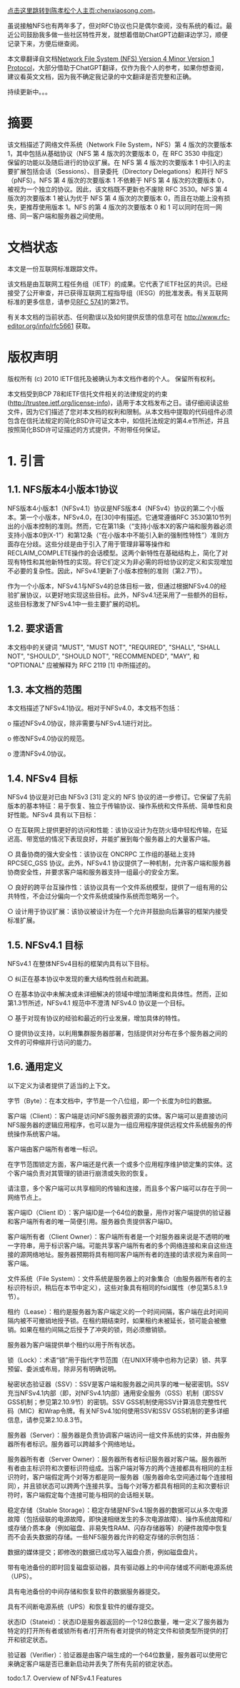 [点击这里跳转到陈孝松个人主页:chenxiaosong.com](http://chenxiaosong.com/)。

虽说接触NFS也有两年多了，但对RFC协议也只是偶尔查阅，没有系统的看过。最近公司鼓励我多做一些社区特性开发，就想着借助ChatGPT边翻译边学习，顺便记录下来，方便后继查阅。

本文章翻译自文档[Network File System (NFS) Version 4 Minor Version 1 Protocol](https://www.rfc-editor.org/rfc/rfc5661.html)，大部分借助于ChatGPT翻译，仅作为我个人的参考，如果你想查阅，建议看英文文档，因为我不确定我记录的中文翻译是否完整和正确。

持续更新中。。。

# 摘要

该文档描述了网络文件系统（Network File System，NFS）第 4 版次的次要版本 1，其中包括从基础协议（NFS 第 4 版次的次要版本 0，在 RFC 3530 中指定）保留的功能以及随后进行的协议扩展。在 NFS 第 4 版次的次要版本 1 中引入的主要扩展包括会话（Sessions）、目录委托（Directory Delegations）和并行 NFS（pNFS）。NFS 第 4 版次的次要版本 1 不依赖于 NFS 第 4 版次的次要版本 0，被视为一个独立的协议。因此，该文档既不更新也不废除 RFC 3530。NFS 第 4 版次的次要版本 1 被认为优于 NFS 第 4 版次的次要版本 0，而且在功能上没有损失，更推荐使用版本 1。NFS 的第 4 版次的次要版本 0 和 1 可以同时在同一网络、同一客户端和服务器之间使用。

# 文档状态

本文是一份互联网标准跟踪文件。

该文档是由互联网工程任务组（IETF）的成果。它代表了IETF社区的共识。已经接受了公开审查，并已获得互联网工程指导组（IESG）的批准发表。有关互联网标准的更多信息，请参见[RFC 5741](https://www.rfc-editor.org/rfc/rfc5741.html)的第2节。

有关本文档的当前状态、任何勘误以及如何提供反馈的信息可在 http://www.rfc-editor.org/info/rfc5661 获取。

# 版权声明

版权所有 (c) 2010 IETF信托及被确认为本文档作者的个人。 保留所有权利。

本文档受到BCP 78和IETF信托文件相关的法律规定的约束(http://trustee.ietf.org/license-info)，适用于本文档发布之日。请仔细阅读这些文件，因为它们描述了您对本文档的权利和限制。从本文档中提取的代码组件必须包含在信托法规定的简化BSD许可证文本中，如信托法规定的第4.e节所述，并且按照简化BSD许可证描述的方式提供，不附带任何保证。

# 1. 引言

## 1.1. NFS版本4小版本1协议

NFS版本4小版本1（NFSv4.1）协议是NFS版本4（NFSv4）协议的第二个小版本。第一个小版本，NFSv4.0，在[30]中有描述。它通常遵循RFC 3530第10节列出的小版本控制的准则。然而，它在第11条（“支持小版本X的客户端和服务器必须支持小版本0到X-1”）和第12条（“在小版本中不能引入新的强制性特性”）准则方面存在分歧。这些分歧是由于引入了用于管理非幂等操作和RECLAIM_COMPLETE操作的会话模型。这两个新特性在基础结构上，简化了对现有特性和其他新特性的实现。将它们定义为非必需的将给协议的定义和实现增加不必要的复杂性。因此，NFSv4.1更新了小版本控制的准则（第2.7节）。

作为一个小版本，NFSv4.1与NFSv4的总体目标一致，但通过根据NFSv4.0的经验扩展协议，以更好地实现这些目标。此外，NFSv4.1还采用了一些额外的目标，这些目标激发了NFSv4.1中一些主要扩展的动机。

## 1.2. 要求语言

本文档中的关键词 "MUST", "MUST NOT", "REQUIRED", "SHALL", "SHALL NOT",
"SHOULD", "SHOULD NOT", "RECOMMENDED", "MAY", 和 "OPTIONAL" 应被解释为 RFC 2119 [1] 中所描述的。

## 1.3. 本文档的范围

本文档描述了NFSv4.1协议。相对于NFSv4.0，本文档不包括：

o 描述NFSv4.0协议，除非需要与NFSv4.1进行对比。

o 修改NFSv4.0协议的规范。

o 澄清NFSv4.0协议。

## 1.4. NFSv4 目标

NFSv4 协议是对已由 NFSv3 [31] 定义的 NFS 协议的进一步修订。它保留了先前版本的基本特征：易于恢复、独立于传输协议、操作系统和文件系统、简单性和良好性能。NFSv4 具有以下目标：

○ 在互联网上提供更好的访问和性能：该协议设计为在防火墙中轻松传输，在延迟高、带宽低的情况下表现良好，并能扩展到每个服务器上的大量客户端。

○ 具备协商的强大安全性：该协议在 ONCRPC 工作组的基础上支持 RPCSEC_GSS 协议。此外，NFSv4.1 协议提供了一种机制，允许客户端和服务器协商安全性，并要求客户端和服务器支持一组最小的安全方案。

○ 良好的跨平台互操作性：该协议具有一个文件系统模型，提供了一组有用的公共特性，不会过分偏向一个文件系统或操作系统而忽略另一个。

○ 设计用于协议扩展：该协议被设计为在一个允许并鼓励向后兼容的框架内接受标准扩展。

## 1.5. NFSv4.1 目标

NFSv4.1 在整体NFSv4目标的框架内具有以下目标。

○ 纠正在基本协议中发现的重大结构性弱点和疏漏。

○ 在基本协议中未解决或未详细解决的领域中增加清晰度和具体性。然而，正如第1.3节所述，NFSv4.1 规范中不澄清 NFSv4.0 协议是一个目标。

○ 基于对现有协议的经验和最近的行业发展，增加具体的特性。

○ 提供协议支持，以利用集群服务器部署，包括提供对分布在多个服务器之间的文件的可伸缩并行访问的能力。

## 1.6. 通用定义

以下定义为读者提供了适当的上下文。

字节（Byte）：在本文档中，字节是一个八位组，即一个长度为8位的数据。

客户端（Client）：客户端是访问NFS服务器资源的实体。客户端可以是直接访问NFS服务器的逻辑应用程序，也可以是为一组应用程序提供远程文件系统服务的传统操作系统客户端。

客户端由客户端所有者唯一标识。

在字节范围锁定方面，客户端还是代表一个或多个应用程序维护锁定集的实体。这个客户端负责对其管理的锁进行崩溃或失败的恢复。

请注意，多个客户端可以共享相同的传输和连接，而且多个客户端可以存在于同一网络节点上。

客户端ID（Client ID）：客户端ID是一个64位的数量，用作对客户端提供的验证器和客户端所有者的唯一简便引用。服务器负责提供客户端ID。

客户端所有者（Client Owner）：客户端所有者是一个对服务器来说是不透明的唯一字符串，用于标识客户端。可能共享客户端所有者的多个网络连接和来自这些连接的源网络地址。服务器预期将具有相同客户端所有者的连接的请求视为来自同一客户端。

文件系统（File System）：文件系统是服务器上的对象集合（由服务器所有者的主标识符标识，稍后在本节中定义），这些对象具有相同的fsid属性（参见第5.8.1.9节）。

租约（Lease）：租约是服务器为客户端定义的一个时间间隔，客户端在此时间间隔内被不可撤销地授予锁。在租约期结束时，如果租约未被延长，锁可能会被撤销。如果在租约间隔之后授予了冲突的锁，则必须撤销锁。

服务器为客户端提供单个租约以用于所有状态。

锁（Lock）：术语“锁”用于指代字节范围（在UNIX环境中也称为记录）锁、共享预留、委派或布局，除非另有明确说明。

秘密状态验证器（SSV）：SSV是客户端和服务器之间共享的唯一秘密密钥。SSV充当NFSv4.1内部（即，对NFSv4.1内部）通用安全服务（GSS）机制（即SSV GSS机制；参见第2.10.9节）的密钥。SSV GSS机制使用SSV计算消息完整性代码（MIC）和Wrap令牌。有关NFSv4.1如何使用SSV和SSV GSS机制的更多详细信息，请参见第2.10.8.3节。

服务器（Server）：服务器是负责协调客户端访问一组文件系统的实体，并由服务器所有者标识。服务器可以跨越多个网络地址。

服务器所有者（Server Owner）：服务器所有者标识服务器对客户端。服务器所有者由主标识符和次要标识符组成。当客户端对等方的两个连接都具有相同的主标识符时，客户端假定两个对等方都是同一服务器（服务器命名空间通过每个连接相同），并且锁状态可以跨两个连接共享。当每个对等方都具有相同的主和次要标识符时，客户端假定每个连接可能与相同的会话相关联。

稳定存储（Stable Storage）：稳定存储是NFSv4.1服务器的数据可以从多次电源故障（包括级联的电源故障，即快速相继发生的多次电源故障）、操作系统故障和/或存储介质本身（例如磁盘、非易失性RAM、闪存存储器等）的硬件故障中恢复而不会丢失数据的存储。一些NFS服务器允许的稳定存储的示例包括：

数据的媒体提交；即修改的数据已成功写入磁盘介质，例如磁盘盘片。

带有电池备份的即时回复磁盘驱动器，具有驱动器上的中间存储或不间断电源系统（UPS）。

具有电池备份的中间存储和恢复软件的数据服务器提交。

具有不间断电源系统（UPS）和恢复软件的缓存提交。

状态ID（Stateid）：状态ID是服务器返回的一个128位数量，唯一定义了服务器为特定的打开所有者或锁所有者/打开所有者对提供的特定文件和锁类型所提供的打开和锁定状态。

验证器（Verifier）：验证器是由客户端生成的一个64位数量，服务器可以使用它来确定客户端是否已重新启动并丢失了所有先前的锁定状态。

todo:1.7.  Overview of NFSv4.1 Features